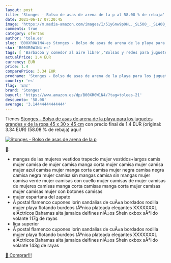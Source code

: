 ```yaml
---
layout: post
title: 'Stonges - Bolso de asas de arena de la p al 58.08 % de rebaja'
date: 2021-06-17 07:20:45
image: 'https://m.media-amazon.com/images/I/51yGnw9p9HL._SL500_._SL400_.jpg'
comments: true
category: ofertas
author: 'tole.es'
slug: 'B00XR0W1N4-es Stonges - Bolso de asas de arena de la playa para los...'
sku: 'B00XR0W1N4-es'
tags: [ 'Barbacoa y comedor al aire libre','Bolsas y redes para juguetes','Hogar y cocina','Jardín','Mobiliario infantil','Muebles de hogar','Vajilla de exterior y picnic','bolso','stonges', ]
actualPrice: 1.4 EUR
currency: EUR
price: 1.4
comparePrice: 3.34 EUR
prodname: 'Stonges - Bolso de asas de arena de la playa para los juguetes grandes y de la ropa  45 x 30 x 45 cm'
country: 'es'
flag: '🇪🇸'
brand: 'Stonges'
buyurl: 'https://www.amazon.es/dp/B00XR0W1N4/?tag=tolees-21'
descuento: '58.08'
average: '3.14444444444444'
---
```


Tienes [Stonges - Bolso de asas de arena de la playa para los juguetes grandes y de la ropa  45 x 30 x 45 cm](https://www.amazon.es/dp/B00XR0W1N4/?tag=tolees-21) con precio final de  1.4 EUR (original: 3.34 EUR) (58.08 %  de rebaja) aqui!

[![Stonges - Bolso de asas de arena de la p](https://m.media-amazon.com/images/I/51yGnw9p9HL._SL500_._SL400_.jpg)](https://www.amazon.es/dp/B00XR0W1N4/?tag=tolees-21)

🔎:

- mangas de las mujeres vestidos trapecio mujer vestidos+largos camis mujer camisa de mujer camisa manga corta mujer camisa mujer camisa mujer azul camisa mujer manga corta camisa mujer negra camisa negra camisa negra mujer camisa sin mangas camisa sin mangas mujer camisa verde mujer camisas con cuello mujer camisas de mujer camisas de mujeres camisas manga corta camisas manga corta mujer camisas mujer camisas mujer con botones camisas
- mujer espartana del zapato
- Â postal flamenco cupones lorin sandalias de cuÃ±a bordados rodilla mujer playa flotando burdeos tÃºnica plateada elegantes XXXXXXXL elÃctricos Bahamas alta jamaica delfines niÃ±os Shein oxbox sÃ³lido volante 117g de rayas
- liga superior
- Â postal flamenco cupones lorin sandalias de cuÃ±a bordados rodilla mujer playa flotando burdeos tÃºnica plateada elegantes XXXXXXXL elÃctricos Bahamas alta jamaica delfines niÃ±os Shein oxbox sÃ³lido volante 143g de rayas

[🛒 Comprar!!!](https://www.amazon.es/dp/B00XR0W1N4/?tag=tolees-21)

